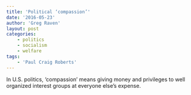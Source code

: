 ```yaml
---
title: 'Political ‘compassion’'
date: '2016-05-23'
author: 'Greg Raven'
layout: post
categories:
    - politics
    - socialism
    - welfare
tags:
    - 'Paul Craig Roberts'
---
```


In U.S. politics, ‘compassion’ means giving money and privileges to well organized interest groups at everyone else’s expense.